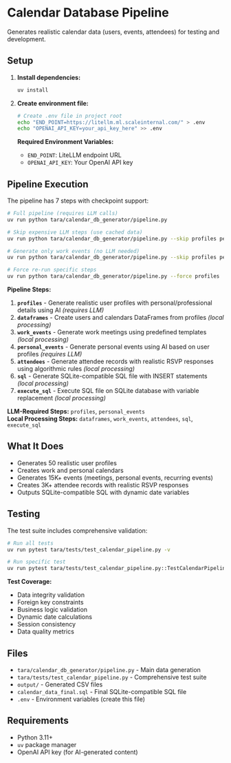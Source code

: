 # Calendar Database Pipeline

Generates realistic calendar data (users, events, attendees) for testing and development.

## Setup

1. **Install dependencies:**
   ```bash
   uv install
   ```

2. **Create environment file:**
   ```bash
   # Create .env file in project root
   echo "END_POINT=https://litellm.ml.scaleinternal.com/" > .env
   echo "OPENAI_API_KEY=your_api_key_here" >> .env
   ```
   
   **Required Environment Variables:**
   - `END_POINT`: LiteLLM endpoint URL
   - `OPENAI_API_KEY`: Your OpenAI API key

## Pipeline Execution

The pipeline has 7 steps with checkpoint support:

```bash
# Full pipeline (requires LLM calls)
uv run python tara/calendar_db_generator/pipeline.py

# Skip expensive LLM steps (use cached data)
uv run python tara/calendar_db_generator/pipeline.py --skip profiles personal_events

# Generate only work events (no LLM needed)
uv run python tara/calendar_db_generator/pipeline.py --skip profiles personal_events attendees

# Force re-run specific steps
uv run python tara/calendar_db_generator/pipeline.py --force profiles
```

**Pipeline Steps:**
1. **`profiles`** - Generate realistic user profiles with personal/professional details using AI *(requires LLM)*
2. **`dataframes`** - Create users and calendars DataFrames from profiles *(local processing)*
3. **`work_events`** - Generate work meetings using predefined templates *(local processing)*
4. **`personal_events`** - Generate personal events using AI based on user profiles *(requires LLM)*
5. **`attendees`** - Generate attendee records with realistic RSVP responses using algorithmic rules *(local processing)*
6. **`sql`** - Generate SQLite-compatible SQL file with INSERT statements *(local processing)*
7. **`execute_sql`** - Execute SQL file on SQLite database with variable replacement *(local processing)*

**LLM-Required Steps:** `profiles`, `personal_events`  
**Local Processing Steps:** `dataframes`, `work_events`, `attendees`, `sql`, `execute_sql`

## What It Does

- Generates 50 realistic user profiles
- Creates work and personal calendars
- Generates 15K+ events (meetings, personal events, recurring events)
- Creates 3K+ attendee records with realistic RSVP responses
- Outputs SQLite-compatible SQL with dynamic date variables

## Testing

The test suite includes comprehensive validation:

```bash
# Run all tests
uv run pytest tara/tests/test_calendar_pipeline.py -v

# Run specific test
uv run pytest tara/tests/test_calendar_pipeline.py::TestCalendarPipeline::test_basic_data_integrity -v
```

**Test Coverage:**
- Data integrity validation
- Foreign key constraints
- Business logic validation
- Dynamic date calculations
- Session consistency
- Data quality metrics

## Files

- `tara/calendar_db_generator/pipeline.py` - Main data generation
- `tara/tests/test_calendar_pipeline.py` - Comprehensive test suite
- `output/` - Generated CSV files
- `calendar_data_final.sql` - Final SQLite-compatible SQL file
- `.env` - Environment variables (create this file)

## Requirements

- Python 3.11+
- `uv` package manager
- OpenAI API key (for AI-generated content)
